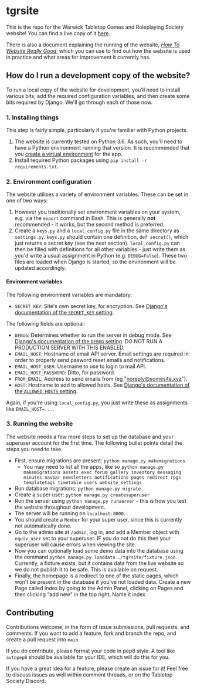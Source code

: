 # tgrsite
This is the repo for the Warwick Tabletop Games and Roleplaying Society website! You can find a live copy of it [here](https://www.warwicktabletop.co.uk/).

There is also a document explaining the running of the website, [*How To Website Really Good*](https://www.warwicktabletop.co.uk/website-good), which you can use to find out how the website is used in practice and what areas for improvement it currently has.

## How do I run a development copy of the website?
To run a local copy of the website for development, you'll need to install various bits, add the required configuration variables, and then create some bits required by Django. We'll go through each of those now.

### 1. Installing things
This step is fairly simple, particularly if you're familiar with Python projects.

1. The website is currently tested on Python 3.6. As such, you'll need to have a Python environment running that version. It is recommended that you [create a virtual environment](https://docs.djangoproject.com/en/2.0/topics/install/#installing-an-official-release-with-pip) for the app.
2. Install required Python packages using `pip install -r requirements.txt`.

### 2. Environment configuration
The website utilises a variety of environment variables. These can be set in one of two ways:

1. However you traditionally set environment variables on your system, e.g. via the `export` command in Bash. This is generally **not** recommended - it works, but the second method is preferred.
2. Create a `keys.py` and a `local_config.py` file in the same directory as `settings.py`. `keys.py` should contain one definition, `def secret()`, which just returns a secret key (see the next section). `local_config.py` can then be filled with definitions for all other variables - just write them as you'd write a usual assignment in Python (e.g. `DEBUG=False`). These two files are loaded when Django is started, so the environment will be updated accordingly.

#### Environment variables
The following environment variables are mandatory:
* `SECRET_KEY`: Site's own secret key, for encryption. See [Django's documentation of the `SECRET_KEY` setting](https://docs.djangoproject.com/en/2.0/ref/settings/#std:setting-SECRET_KEY).

The following fields are optional:
* `DEBUG`: Determines whether to run the server in debug mode. See [Django's documentation of the `DEBUG` setting](https://docs.djangoproject.com/en/2.0/ref/settings/#std:setting-DEBUG). DO NOT RUN A PRODUCTION SERVER WITH THIS ENABLED.
* `EMAIL_HOST`: Hostname of email API server. Email settings are required in order to properly send pasword reset emails and notifications.
* `EMAIL_HOST_USER`: Username to use to login to mail API.
* `EMAIL_HOST_PASSWORD`: Ditto, for password.
* `FROM_EMAIL`: Address to send emails from (eg "noreply@somesite.xyz").
* `HOST`: Hostname to add to allowed hosts. See [Django's documentation of the `ALLOWED_HOSTS` setting](https://docs.djangoproject.com/en/2.0/ref/settings/#std:setting-ALLOWED_HOSTS).

Again, if you're using `local_config.py`, you just write these as assignments like `EMAIL_HOST=...`.

### 3. Running the website
The website needs a few more steps to set up the database and your superuser account for the first time. The following bullet points detail the steps you need to take.

* First, ensure migrations are present: `python manage.py makemigrations`
  * You may need to list all the apps, like so `python manage.py makemigrations assets exec forum gallery inventory messaging minutes navbar newsletters notifications pages redirect rpgs templatetags timetable users website_settings`
* Run database migrations: `python manage.py migrate`
* Create a super user: `python manage.py createsuperuser`
* Run the server using `python manage.py runserver` - this is how you test the website throughout development.
 * The server will be running on `localhost:8000`.
 * You should create a `Member` for your super user, since this is currently not automatically done.
  * Go to the admin site at `/admin`, log in, and add a Member object with `equiv_user` set to your superuser. IF you do not do this then your superuser will cause errors when viewing the site.
* Now you can optionally load some demo data into the database using the command `python manage.py loaddata ./tgrsite/fixture.json`. Currently, a fixture exists, but it contains data from the live website so we do not publish it to be safe. This is available on request.
* Finally, the homepage is a redirect to one of the static pages, which won't be present in the database if you've not loaded data. Create a new Page called index by going to the Admin Panel, clicking on Pages and then clicking "add new" in the top right. Name it index

## Contributing
Contributions welcome, in the form of issue submissions, pull requests, and comments.
If you want to add a feature, fork and branch the repo, and create a pull request into `main`.

If you do contribute, please format your code in pep8 style. A tool like `autopep8` should be available for your IDE, which will do this for you.

If you have a great idea for a feature, please create an issue for it! Feel free to discuss issues as well within comment threads, or on the Tabletop Society Discord.

